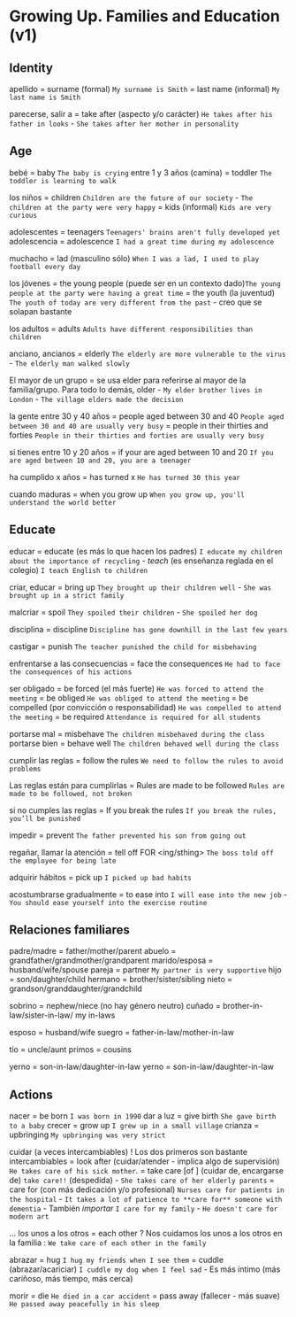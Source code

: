 # Growing Up. Families and Education (v1)

## Identity

apellido
    = surname (formal) `My surname is Smith`
    = last name (informal) `My last name is Smith`


parecerse, salir a = take after (aspecto y/o carácter) `He takes after his father in looks` - `She takes after her mother in personality`

## Age

bebé = baby `The baby is crying`
entre 1 y 3 años (camina) = toddler `The toddler is learning to walk`

los niños
    = children `Children are the future of our society` - `The children at the party were very happy`
    = kids (informal) `Kids are very curious`

adolescentes = teenagers `Teenagers' brains aren't fully developed yet`
adolescencia
    = adolescence `I had a great time during my adolescence`

muchacho = lad (masculino sólo) `When I was a lad, I used to play football every day`

los jóvenes
    = the young people (puede ser en un contexto dado)`The young people at the party were having a great time`
    = the youth (la juventud) `The youth of today are very different from the past`
        - creo que se solapan bastante

los  adultos = adults `Adults have different responsibilities than children`

anciano, ancianos
    = elderly `The elderly are more vulnerable to the virus` - `The elderly man walked slowly`

El mayor de un grupo
    = se usa elder para referirse al mayor de la familia/grupo. Para todo lo demás, older
        - `My elder brother lives in London` - `The village elders made the decision`

la gente entre 30 y 40 años
    = people aged between 30 and 40 `People aged between 30 and 40 are usually very busy`
    = people in their thirties and forties `People in their thirties and forties are usually very busy`

si tienes entre 10 y 20 años
    = if your are aged between 10 and 20 `If you are aged between 10 and 20, you are a teenager`

ha cumplido x años = has turned x `He has turned 30 this year`

cuando maduras = when you grow up `When you grow up, you'll understand the world better`

## Educate

educar
    = educate (es más lo que hacen los padres) `I educate my children about the importance of recycling`
        - _teach_ (es enseñanza reglada en el colegio) `I teach English to children`

criar, educar = bring up `They brought up their children well` - `She was brought up in a strict family`

malcriar = spoil `They spoiled their children` - `She spoiled her dog`

disciplina = discipline `Discipline has gone downhill in the last few years`

castigar = punish `The teacher punished the child for misbehaving`

enfrentarse a las consecuencias = face the consequences `He had to face the consequences of his actions`

ser obligado
    = be forced (el más fuerte) `He was forced to attend the meeting`
    = be obliged `He was obliged to attend the meeting`
    = be compelled (por convicción o responsabilidad) `He was compelled to attend the meeting`
    = be required `Attendance is required for all students`

portarse mal = misbehave `The children misbehaved during the class`
portarse bien = behave well `The children behaved well during the class`

cumplir las reglas = follow the rules `We need to follow the rules to avoid problems`

Las reglas están para cumplirlas
    = Rules are made to be followed `Rules are made to be followed, not broken`

si no cumples las reglas
    = If you break the rules `If you break the rules, you’ll be punished`

impedir = prevent `The father prevented his son from going out`

regañar, llamar la atención
    = tell off FOR <ing/sthing> `The boss told off the employee for being late`

adquirir hábitos = pick up `I picked up bad habits`

acostumbrarse gradualmente
    = to ease into `I will ease into the new job` - `You should ease yourself into the exercise routine`

## Relaciones familiares

padre/madre = father/mother/parent
abuelo = grandfather/grandmother/grandparent
marido/esposa = husband/wife/spouse
pareja = partner `My partner is very supportive`
hijo = son/daughter/child
hermano = brother/sister/sibling
nieto = grandson/granddaughter/grandchild

sobrino = nephew/niece (no hay género neutro)
cuñado = brother-in-law/sister-in-law/ my in-laws

esposo = husband/wife
suegro = father-in-law/mother-in-law

tío = uncle/aunt
primos = cousins

yerno = son-in-law/daughter-in-law
yerno = son-in-law/daughter-in-law

## Actions

nacer = be born `I was born in 1990`
dar a luz = give birth `She gave birth to a baby`
crecer = grow up `I grew up in a small village`
crianza = upbringing `My upbringing was very strict`


cuidar (a veces intercambiables)
    ! Los dos primeros son bastante intercambiables
    = look after (cuidar/atender - implica algo de supervisión) `He takes care of his sick mother`.
    = take care [of <sbody>] (cuidar de, encargarse de) `take care!!` (despedida) - `She takes care of her elderly parents`
    = care for (con más dedicación y/o profesional) `Nurses care for patients in the hospital` - `It takes a lot of patience to **care for** someone with dementia`
        - También _importar_ `I care for my family` - `He doesn't care for modern art`

... los unos a los otros
    = each other
    ? Nos cuidamos los unos a los otros en la familia : `We take care of each other in the family`


abrazar
    = hug `I hug my friends when I see them`
    = cuddle (abrazar/acariciar) `I cuddle my dog when I feel sad`
        - Es más íntimo (más cariñoso, más tiempo, más cerca)

morir
    = die `He died in a car accident`
    = pass away (fallecer - más suave) `He passed away peacefully in his sleep`
